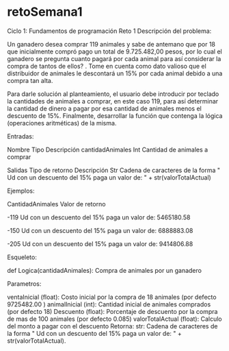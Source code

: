# retoSemana1
Ciclo 1: Fundamentos de programación
Reto 1
Descripción del problema:

Un ganadero desea comprar 119 animales y sabe de antemano que por 18 que inicialmente compró
pago un total de 9.725.482,00 pesos, por lo cual el ganadero se pregunta cuanto pagará por cada
animal para así considerar la compra de tantos de ellos? . Tome en cuenta como dato valioso que
el distribuidor de animales le descontará un 15% por cada animal debido a una compra tan alta.

Para darle solución al planteamiento, el usuario debe introducir por teclado la cantidades de
animales a comprar, en este caso 119, para así determinar la cantidad de dinero a pagar por esa
cantidad de animales menos el descuento de 15%. Finalmente, desarrollar la función que contenga
la lógica (operaciones aritméticas) de la misma.

Entradas:

Nombre Tipo Descripción
cantidadAnimales Int Cantidad de animales a comprar

Salidas
Tipo de retorno Descripción
Str Cadena de caracteres de la forma " Ud con un descuento
del 15% paga un valor de: " + str(valorTotalActual)

Ejemplos:

CantidadAnimales Valor de retorno

-119 Ud con un descuento del 15% paga un valor de: 5465180.58

-150 Ud con un descuento del 15% paga un valor de: 6888883.08

-205 Ud con un descuento del 15% paga un valor de: 9414806.88

Esqueleto:

def Logica(cantidadAnimales):
Compra de animales por un ganadero

Parametros:

ventaInicial (float):
Costo inicial por la compra de 18 animales (por defecto 9725482.00 )
animalInicial (int):
Cantidad inicial de animales comprados (por defecto 18)
Descuento (float):
Porcentaje de descuento por la compra de mas de 100 animales (por defecto 0.085)
valorTotalActual (float):
Calculo del monto a pagar con el descuento
Retorna:
str: Cadena de caracteres de la forma " Ud con un descuento del 15% paga un valor de: " +
str(valorTotalActual).

